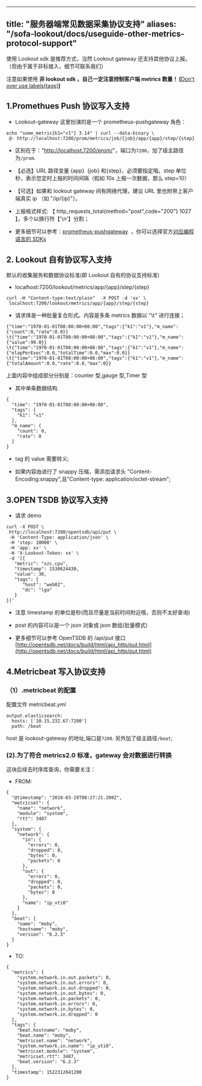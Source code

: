 
---
title: "服务器端常见数据采集协议支持"
aliases: "/sofa-lookout/docs/useguide-other-metrics-protocol-support"
---


使用 Lookout sdk 是推荐方式，当然 Lookout gateway 还支持其他协议上报。（但由于属于非标接入，细节可联系我们）

注意如果使用 **非 lookout sdk ，自己一定注意控制客户端 metrics 数量！ [**[Don't over use labels(tags)](https://prometheus.io/docs/practices/instrumentation/#do-not-overuse-labels)**]**

## 1.Promethues Push 协议写入支持

- Lookout-gateway 这里扮演的是一个 prometheus-pushgateway 角色：


```plain
echo "some_metric{k1="v1"} 3.14" | curl --data-binary \
 @- http://localhost:7200/prom/metrics/job/{job}/app/{app}/step/{step}
```

- 区别在于："[http://localhost:7200/prom/](http://localhost:7200/prom/)"，端口为`7200`，加了级主路径为`/prom`.

- 【必选】URL 路径变量 {app}  {job} 和{step}，必须要指定哦。step 单位秒，表示您定时上报的时间间隔（假如 10s 上报一次数据，那么 step=10）

- 【可选】如果和 lookout gateway 间有网络代理，建议 URL 里也附带上客户端真实 ip （如 "/ip/{ip}"）。

- 上报格式样式: 【 http_requests_total{method="post",code="200"} 1027 】，多个以换行符【'\n'】分割；

- 更多细节可以参考：[prometheus-pushgateway](https://github.com/prometheus/pushgateway)  ，你可以选择官方[对应编程语言的 SDKs](https://prometheus.io/docs/instrumenting/clientlibs/)


## 2. Lookout 自有协议写入支持

默认的收集服务和数据协议标准(即 Lookout 自有的协议支持标准)

- localhost:7200/lookout/metrics/app/{app}/step/{step}


```plain
curl -H "Content-type:text/plain"  -X POST -d 'xx' \
 localhost:7200/lookout/metrics/app/{app}/step/{step}
```

- 请求体是一种批量复合形式。内容是多条 metrics 数据以 "\t" 进行连接；


```plain
{"time":"1970-01-01T08:00:00+08:00","tags":{"k1":"v1"},"m_name":{"count":0,"rate":0.0}}
\t{"time":"1970-01-01T08:00:00+08:00","tags":{"k1":"v1"},"m_name":{"value":99.0}}
\t{"time":"1970-01-01T08:00:00+08:00","tags":{"k1":"v1"},"m_name":{"elapPerExec":0.0,"totalTime":0.0,"max":0.0}}
\t{"time":"1970-01-01T08:00:00+08:00","tags":{"k1":"v1"},"m_name":{"totalAmount":0.0,"rate":0.0,"max":0}}
```
上面内容中组成部分分别是：counter 型,gauge 型,Timer 型

- 其中单条数据结构

```plain
{
  "time": "1970-01-01T08:00:00+08:00",
  "tags": {
    "k1": "v1"
  },
  "m_name": {
    "count": 0,
    "rate": 0
  }
}
```

- tag 的 value 需要转义;

- 如果内容由进行了 snappy 压缩，需添加请求头 "Content-Encoding:snappy",且"Content-type: application/octet-stream";



## 3.OPEN TSDB 协议写入支持

- 请求 demo


```plain
curl -X POST \
 http://localhost:7200/opentsdb/api/put \
 -H 'Content-Type: application/json' \
 -H 'step: 10000' \
 -H 'app: xx' \
 -H 'X-Lookout-Token: xx' \
 -d '[{
   "metric": "xzc.cpu",
   "timestamp": 1530624430,
   "value": 30,
   "tags": {
      "host": "web02",
      "dc": "lga"
   }
}]'
```

- 注意 timestamp 的单位是秒(而且尽量是当前时间附近哦，否则不太好查询)

- post 的内容可以是一个 json 对象或 json 数组(批量模式)

- 更多细节可以参考 OpenTSDB 的 /api/put 接口 [http://opentsdb.net/docs/build/html/api_http/put.html](http://opentsdb.net/docs/build/html/api_http/put.html)


## 4.Metricbeat 写入协议支持

### （1）.metricbeat 的配置

配置文件 metricbeat.yml

```plain
output.elasticsearch:
  hosts: ['10.15.232.67:7200']
  path: /beat
```
host 是 lookout-gateway 的地址,端口是`7200`. 另外加了级主路径`/beat`;
### (2).为了符合 metrics2.0 标准，gateway 会对数据进行转换

这块后续去时序库查询，你需要关注：

- FROM:

```plain
{
  "@timestamp": "2018-03-29T08:27:21.200Z",
  "metricset": {
    "name": "network",
    "module": "system",
    "rtt": 3487
  },
  "system": {
    "network": {
      "in": {
        "errors": 0,
        "dropped": 0,
        "bytes": 0,
        "packets": 0
      },
      "out": {
        "errors": 0,
        "dropped": 0,
        "packets": 0,
        "bytes": 0
      },
      "name": "ip_vti0"
    }
  },
  "beat": {
    "name": "moby",
    "hostname": "moby",
    "version": "6.2.3"
  }
}
```

- TO:


```plain
{
  "metrics": {
    "system.network.in.out.packets": 0,
    "system.network.in.out.errors": 0,
    "system.network.in.out.dropped": 0,
    "system.network.in.out.bytes": 0,
    "system.network.in.packets": 0,
    "system.network.in.errors": 0,
    "system.network.in.bytes": 0,
    "system.network.in.dropped": 0
  },
  "tags": {
    "beat.hostname": "moby",
    "beat.name": "moby",
    "metricset.name": "network",
    "system.network.in.name": "ip_vti0",
    "metricset.module": "system",
    "metricset.rtt": 3487,
    "beat.version": "6.2.3"
  },
  "timestamp": 1522312041200
}
```



